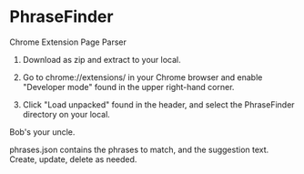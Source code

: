 # PhraseFinder
Chrome Extension Page Parser

1) Download as zip and extract to your local. 

2) Go to chrome://extensions/ in your Chrome browser and enable "Developer mode" found in the upper right-hand corner.

3) Click "Load unpacked" found in the header, and select the PhraseFinder directory on your local.

Bob's your uncle.

phrases.json contains the phrases to match, and the suggestion text. Create, update, delete as needed. 
